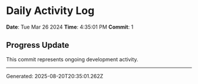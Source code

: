 # Daily Activity Log

**Date**: Tue Mar 26 2024
**Time**: 4:35:01 PM
**Commit**: 1

## Progress Update

This commit represents ongoing development activity.

---
Generated: 2025-08-20T20:35:01.262Z
